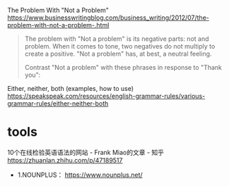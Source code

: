
The Problem With "Not a Problem" https://www.businesswritingblog.com/business_writing/2012/07/the-problem-with-not-a-problem-.html
> The problem with "Not a problem" is its negative parts: not and problem. When it comes to tone, two negatives do not multiply to create a positive. "Not a problem" has, at best, a neutral feeling.  
>
> Contrast "Not a problem" with these phrases in response to "Thank you":

Either, neither, both (examples, how to use) https://speakspeak.com/resources/english-grammar-rules/various-grammar-rules/either-neither-both

# tools

10个在线检验英语语法的网站 - Frank Miao的文章 - 知乎 https://zhuanlan.zhihu.com/p/47189517
- 1.NOUNPLUS： https://www.nounplus.net/
